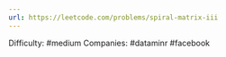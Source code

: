 ```yaml
---
url: https://leetcode.com/problems/spiral-matrix-iii
---
```


Difficulty: #medium
Companies: #dataminr #facebook